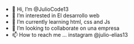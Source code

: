 - 👋 Hi, I’m @JulioCode13
- 👀 I’m interested in  El desarrollo web
- 🌱 I’m currently learning  html, css and Js
- 💞️ I’m looking to collaborate on  una empresa 
- 📫 How to reach me ...
instagram  @julio-elias13
<!---
JulioCode13/JulioCode13 is a ✨ special ✨ repository because its `README.md` (this file) appears on your GitHub profile.
You can click the Preview link to take a look at your changes.
--->
